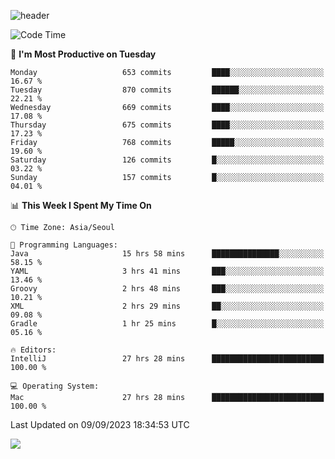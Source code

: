 ![header](https://capsule-render.vercel.app/api?type=Egg&color=timeAuto&height=300&section=header&text=PoPo&fontSize=90&animation=fadeIn)

  <!--START_SECTION:waka-->
![Code Time](http://img.shields.io/badge/Code%20Time-1%2C171%20hrs%2045%20mins-blue)

📅 **I'm Most Productive on Tuesday** 

```text
Monday                   653 commits         ████░░░░░░░░░░░░░░░░░░░░░   16.67 % 
Tuesday                  870 commits         ██████░░░░░░░░░░░░░░░░░░░   22.21 % 
Wednesday                669 commits         ████░░░░░░░░░░░░░░░░░░░░░   17.08 % 
Thursday                 675 commits         ████░░░░░░░░░░░░░░░░░░░░░   17.23 % 
Friday                   768 commits         █████░░░░░░░░░░░░░░░░░░░░   19.60 % 
Saturday                 126 commits         █░░░░░░░░░░░░░░░░░░░░░░░░   03.22 % 
Sunday                   157 commits         █░░░░░░░░░░░░░░░░░░░░░░░░   04.01 % 
```


📊 **This Week I Spent My Time On** 

```text
🕑︎ Time Zone: Asia/Seoul

💬 Programming Languages: 
Java                     15 hrs 58 mins      ███████████████░░░░░░░░░░   58.15 % 
YAML                     3 hrs 41 mins       ███░░░░░░░░░░░░░░░░░░░░░░   13.46 % 
Groovy                   2 hrs 48 mins       ███░░░░░░░░░░░░░░░░░░░░░░   10.21 % 
XML                      2 hrs 29 mins       ██░░░░░░░░░░░░░░░░░░░░░░░   09.08 % 
Gradle                   1 hr 25 mins        █░░░░░░░░░░░░░░░░░░░░░░░░   05.16 % 

🔥 Editors: 
IntelliJ                 27 hrs 28 mins      █████████████████████████   100.00 % 

💻 Operating System: 
Mac                      27 hrs 28 mins      █████████████████████████   100.00 % 
```


 Last Updated on 09/09/2023 18:34:53 UTC
<!--END_SECTION:waka-->



<img src="https://capsule-render.vercel.app/api?type=Egg&color=timeAuto&height=300&section=footer&text=PoPo&fontSize=90&animation=fadeIn&reversal=true" />
